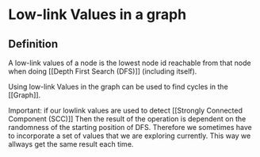 # Low-link Values in a graph
## Definition
A low-link values of a node is the lowest node id reachable from that node when doing [[Depth First Search (DFS)]] (including itself).

Using low-link Values in the graph can be used to find cycles in the [[Graph]].

Important: if our lowlink values are used to detect [[Strongly Connected Component (SCC)]] Then the result of the operation is dependent on the randomness of the starting position of DFS. Therefore we sometimes have to incorporate a set of values that we are exploring currently. This way we allways get the same result each time.